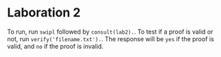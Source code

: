 # Laboration 2
To run, run `swipl` followed by `consult(lab2).`. To test if a proof is valid or not, run `verify('filename.txt').`.
The response will be `yes` if the proof is valid, and `no` if the proof is invalid.
